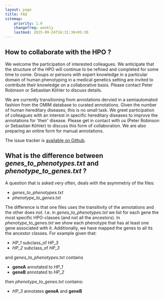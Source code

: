 ```yaml
---
layout: page
title: FAQ
sitemap:
    priority: 1.0
    changefreq: weekly
    lastmod: 2015-09-24T16:31:30+05:30
---
```



##  How to collaborate with the HPO ?

 
We welcome the participation of interested colleagues. We anticipate that the structure of the HPO will continue to be refined and completed for some time to come. Groups or persons with expert knowledge in a particular domain of human phenotyping in a medical genetics setting are invited to contribute their knowledge on a collaborative basis. Please contact Peter Robinson or Sebastian Köhler to discuss details.
 
We are currently transitioning from annotations dervied in a semiautomated fashion from the OMIM database to curated annotations. Given the number of human hereditary diseases, this is no small task. We greet participation of colleagues with an interest in specific hereditary diseases to improve the annotations for 'their' disease. Please get in contact with us (Peter Robinson or Sebastian Köhler) to discuss this form of collaboration. We are also preparing an online form for manual annotations.
 
The issue tracker is [available on Github](https://github.com/obophenotype/human-phenotype-ontology/issues).


## What is the difference between *genes\_to\_phenotypes.txt* and *phenotype\_to\_genes.txt* ?

A question that is asked very often, deals with the asymmetriy of the files:

 - *genes\_to\_phenotypes.txt* 
 - *phenotype\_to\_genes.txt*
 
The difference is that one files uses the transitivity of the annotations and the other does not. I.e. in *genes\_to\_phenotypes.txt*  we list for each gene the most specific HPO-classes (and not all the ancestors). 
In *phenotype\_to\_genes.txt* we show each phenotype that has at least one gene associated with it. Additionally, we have mapped the genes to all its the ancestor classes. 
For example given that: 
 
 - *HP_1* subclass_of *HP_3*
 - *HP_2* subclass_of *HP_3* 

and *genes\_to\_phenotypes.txt* contains

 -  **geneA** annotated to *HP_1*
 -  **geneB** annotated to *HP_2*

then *phenotype\_to\_genes.txt* contains: 

 - *HP_3* annotates  **geneA** and **geneB** 

